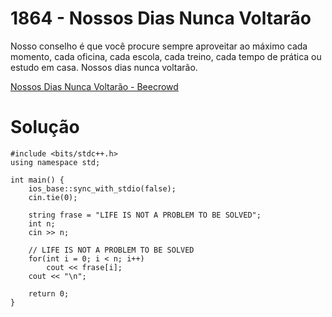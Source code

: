 # 1864 - Nossos Dias Nunca Voltarão

Nosso conselho é que você procure sempre aproveitar ao máximo cada momento, cada oficina, cada escola, cada treino, cada tempo de prática ou estudo em casa. Nossos dias nunca voltarão.

[Nossos Dias Nunca Voltarão - Beecrowd](https://www.beecrowd.com.br/judge/pt/problems/view/1864)

# Solução

```
#include <bits/stdc++.h>
using namespace std;

int main() {
    ios_base::sync_with_stdio(false);
    cin.tie(0);

    string frase = "LIFE IS NOT A PROBLEM TO BE SOLVED";
    int n;
    cin >> n;

    // LIFE IS NOT A PROBLEM TO BE SOLVED
    for(int i = 0; i < n; i++)
        cout << frase[i];
    cout << "\n";

    return 0;
}

```